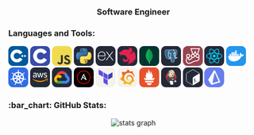 <h3 align="center">Software Engineer</h3>

<h3 align="left">Languages and Tools:</h3>
<p align="left"> 
  <a><img src="https://github.com/tandpfun/skill-icons/blob/main/icons/CPP.svg" alt="cplusplus" width="40" height="40"/></a> 
  <a><img src="https://github.com/tandpfun/skill-icons/blob/main/icons/C.svg" alt="c" width="40" height="40"/></a> 
  <a><img src="https://github.com/tandpfun/skill-icons/blob/main/icons/JavaScript.svg" alt="javascript" width="40" height="40"/></a>
  <a><img src="https://github.com/tandpfun/skill-icons/blob/main/icons/Python-Dark.svg" alt="python" width="40" height="40"/></a> 
  <a><img src="https://github.com/tandpfun/skill-icons/blob/main/icons/ExpressJS-Dark.svg" alt="express" width="40" height="40"/></a>
  <a><img src="https://github.com/tandpfun/skill-icons/blob/main/icons/NestJS-Dark.svg" alt="nestjs" width="40" height="40"/></a>
  <a><img src="https://github.com/tandpfun/skill-icons/blob/main/icons/MongoDB.svg" alt="mongodb" width="40" height="40"/></a> 
  <a><img src="https://github.com/tandpfun/skill-icons/blob/main/icons/PostgreSQL-Dark.svg" alt="postgresql" width="40" height="40"/></a> 
  <a><img src="https://github.com/tandpfun/skill-icons/blob/main/icons/Jest.svg" alt="jest" width="40" height="40"/></a> 
  <a><img src="https://github.com/tandpfun/skill-icons/blob/main/icons/React-Dark.svg" alt="react" width="40" height="40"/></a>
  <a><img src="https://github.com/tandpfun/skill-icons/blob/main/icons/Docker.svg" alt="docker" width="40" height="40"/></a>
  <a><img src="https://github.com/tandpfun/skill-icons/blob/main/icons/Kubernetes.svg" alt="kubernetes" width="40" height="40"/></a>
  <a><img src="https://github.com/tandpfun/skill-icons/blob/main/icons/AWS-Dark.svg" alt="aws" width="40" height="40"/></a>
  <a><img src="https://github.com/tandpfun/skill-icons/blob/main/icons/GCP-Dark.svg" alt="gcp" width="40" height="40"/></a>
  <a><img src="https://github.com/tandpfun/skill-icons/blob/main/icons/Ansible.svg" alt="ansible" width="40" height="40"/></a>
  <a><img src="https://github.com/tandpfun/skill-icons/blob/main/icons/Terraform-Light.svg" alt="terraform" width="40" height="40"/></a>
  <a><img src="https://github.com/tandpfun/skill-icons/blob/main/icons/Grafana-Light.svg" alt="grafana" width="40" height="40"/></a>
  <a><img src="https://github.com/tandpfun/skill-icons/blob/main/icons/Prometheus.svg" alt="prometheus" width="40" height="40"/></a>
  <a><img src="https://github.com/tandpfun/skill-icons/blob/main/icons/Jenkins-Dark.svg" alt="jenkins" width="40" height="40"/></a>
  <a><img src="https://github.com/tandpfun/skill-icons/blob/main/icons/Bash-Dark.svg" alt="bash" width="40" height="40"/></a>
  <a><img src="https://github.com/tandpfun/skill-icons/blob/main/icons/Prisma.svg" alt="prisma" style="border-radius: 30%;" width="40" height="40"/></a> 
</p>

<h3>:bar_chart: GitHub Stats:</h3>

<div align="center">
  <img src="https://github-readme-stats.vercel.app/api?username=Developer-Arsen&hide_title=false&hide_rank=false&show_icons=true&include_all_commits=true&count_private=true&disable_animations=false&theme=github_dark&locale=en&hide_border=false" height="150" alt="stats graph" />
  <img src="https://github-readme-stats.vercel.app/api/top-langs?username=Developer-Arsen&locale=en&hide_title=false&layout=compact&c_
